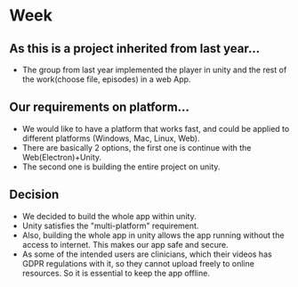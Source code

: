 # Week 

## As this is a project inherited from last year...
- The group from last year implemented the player in unity and the rest of the work(choose file,
episodes) in a web App.

## Our requirements on platform...
- We would like to have a platform that works fast, and could be applied to different platforms
(Windows, Mac, Linux, Web).
- There are basically 2 options, the first one is continue with the Web(Electron)+Unity. 
- The second one is building the entire project on unity.

## Decision
- We decided to build the whole app within unity.
- Unity satisfies the "multi-platform" requirement.
- Also, building the whole app in unity allows the app running without the access to internet. This 
makes our app safe and secure.
- As some of the intended users are clinicians, which their videos has GDPR regulations with it, so
they cannot upload freely to online resources. So it is essential to keep the app offline.
